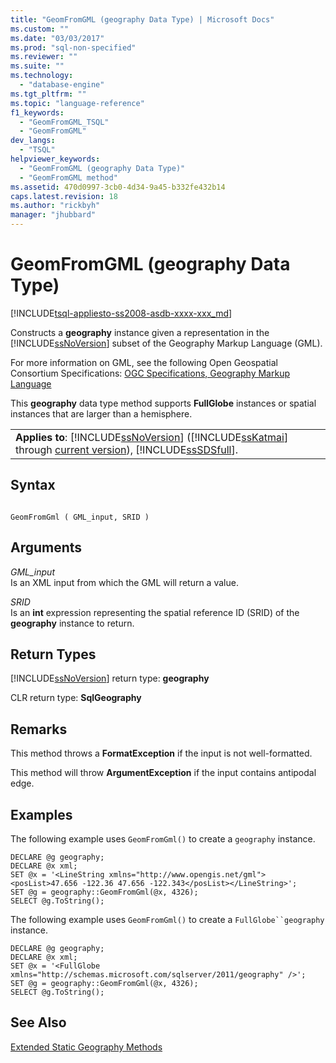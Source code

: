 ```yaml
---
title: "GeomFromGML (geography Data Type) | Microsoft Docs"
ms.custom: ""
ms.date: "03/03/2017"
ms.prod: "sql-non-specified"
ms.reviewer: ""
ms.suite: ""
ms.technology: 
  - "database-engine"
ms.tgt_pltfrm: ""
ms.topic: "language-reference"
f1_keywords: 
  - "GeomFromGML_TSQL"
  - "GeomFromGML"
dev_langs: 
  - "TSQL"
helpviewer_keywords: 
  - "GeomFromGML (geography Data Type)"
  - "GeomFromGML method"
ms.assetid: 470d0997-3cb0-4d34-9a45-b332fe432b14
caps.latest.revision: 18
ms.author: "rickbyh"
manager: "jhubbard"
---
```

# GeomFromGML (geography Data Type)
[!INCLUDE[tsql-appliesto-ss2008-asdb-xxxx-xxx_md](../../../relational-databases/import-export/includes/tsql-appliesto-ss2008-asdb-xxxx-xxx-md.md)]

  Constructs a **geography** instance given a representation in the [!INCLUDE[ssNoVersion](../../../advanced-analytics/r-services/includes/ssnoversion-md.md)] subset of the Geography Markup Language (GML).  
  
 For more information on GML, see the following Open Geospatial Consortium Specifications: [OGC Specifications, Geography Markup Language](http://go.microsoft.com/fwlink/?LinkId=93629)  
  
 This **geography** data type method supports **FullGlobe** instances or spatial instances that are larger than a hemisphere.  
  
||  
|-|  
|**Applies to**: [!INCLUDE[ssNoVersion](../../../advanced-analytics/r-services/includes/ssnoversion-md.md)] ([!INCLUDE[ssKatmai](../../../analysis-services/data-mining/includes/sskatmai-md.md)] through [current version](http://go.microsoft.com/fwlink/p/?LinkId=299658)), [!INCLUDE[ssSDSfull](../../../analysis-services/multidimensional-models/includes/sssdsfull-md.md)].|  
  
## Syntax  
  
```  
  
GeomFromGml ( GML_input, SRID )  
```  
  
## Arguments  
 *GML_input*  
 Is an XML input from which the GML will return a value.  
  
 *SRID*  
 Is an **int** expression representing the spatial reference ID (SRID) of the **geography** instance to return.  
  
## Return Types  
 [!INCLUDE[ssNoVersion](../../../advanced-analytics/r-services/includes/ssnoversion-md.md)] return type: **geography**  
  
 CLR return type: **SqlGeography**  
  
## Remarks  
 This method throws a **FormatException** if the input is not well-formatted.  
  
 This method will throw **ArgumentException** if the input contains antipodal edge.  
  
## Examples  
 The following example uses `GeomFromGml()` to create a `geography` instance.  
  
```  
DECLARE @g geography;  
DECLARE @x xml;  
SET @x = '<LineString xmlns="http://www.opengis.net/gml"><posList>47.656 -122.36 47.656 -122.343</posList></LineString>';  
SET @g = geography::GeomFromGml(@x, 4326);  
SELECT @g.ToString();  
```  
  
 The following example uses `GeomFromGml()` to create a `FullGlobe``geography` instance.  
  
```  
DECLARE @g geography;  
DECLARE @x xml;  
SET @x = '<FullGlobe xmlns="http://schemas.microsoft.com/sqlserver/2011/geography" />';  
SET @g = geography::GeomFromGml(@x, 4326);  
SELECT @g.ToString();  
```  
  
## See Also  
 [Extended Static Geography Methods](../../../t-sql/data-types/extended-static-geography-methods.md)  
  
  